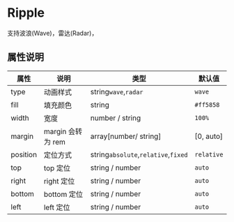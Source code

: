 # Ripple

支持波浪(Wave)，雷达(Radar)，

## 属性说明

| 属性     | 说明              | 类型                                | 默认值     |
| -------- | ----------------- | ----------------------------------- | ---------- |
| type     | 动画样式          | string`wave`,`radar`                | `wave`     |
| fill     | 填充颜色          | string                              | `#ff5858`  |
| width    | 宽度              | number / string                     | `100%`     |
| margin   | margin 会转为 rem | array[number/ string]               | [0, auto]  |
| position | 定位方式          | string`absolute`,`relative`,`fixed` | `relative` |
| top      | top 定位          | string / number                     | `auto`     |
| right    | right 定位        | string / number                     | `auto`     |
| bottom   | bottom 定位       | string / number                     | `auto`     |
| left     | left 定位         | string / number                     | `auto`     |
